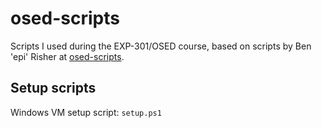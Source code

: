 # osed-scripts
Scripts I used during the EXP-301/OSED course, based on scripts by Ben 'epi' Risher at [osed-scripts](https://github.com/epi052/osed-scripts).

## Setup scripts
Windows VM setup script: `setup.ps1`